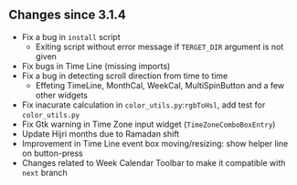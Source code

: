 ## Changes since 3.1.4

- Fix a bug in `install` script
  - Exiting script without error message if `TERGET_DIR` argument is not given
- Fix bugs in Time Line (missing imports)
- Fix a bug in detecting scroll direction from time to time
  - Effeting TimeLine, MonthCal, WeekCal, MultiSpinButton and a few other widgets
- Fix inacurate calculation in `color_utils.py`:`rgbToHsl`, add test for `color_utils.py`
- Fix Gtk warning in Time Zone input widget (`TimeZoneComboBoxEntry`)
- Update Hijri months due to Ramadan shift
- Improvement in Time Line event box moving/resizing: show helper line on button-press
- Changes related to Week Calendar Toolbar to make it compatible with `next` branch
